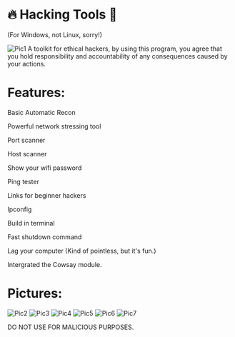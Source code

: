 # 🔥 Hacking Tools 🚀

(For Windows, not Linux, sorry!)

![Pic1](https://user-images.githubusercontent.com/109667641/180068189-ee0f6580-c9f6-49c5-af2f-0b19eeba489e.JPG)
A toolkit for ethical hackers, by using this program, you agree that you hold responsibility and accountability of any consequences caused by your actions.

# Features:

Basic Automatic Recon

Powerful network stressing tool

Port scanner

Host scanner

Show your wifi password

Ping tester

Links for beginner hackers

Ipconfig

Build in terminal

Fast shutdown command 

Lag your computer (Kind of pointless, but it's fun.)

Intergrated the Cowsay module.


# Pictures:

![Pic2](https://user-images.githubusercontent.com/109667641/180069366-8dfe4ffd-8f5e-4918-9f64-76e534ab5d0b.JPG)
![Pic3](https://user-images.githubusercontent.com/109667641/180069377-a47de429-1f5f-4cc1-bfa2-5934c9cc2920.JPG)
![Pic4](https://user-images.githubusercontent.com/109667641/180069386-defdab37-89a7-4004-b399-a2ee0e415a5b.JPG)
![Pic5](https://user-images.githubusercontent.com/109667641/180069390-adc2712e-8f45-452c-b258-5fc45b68787f.JPG)
![Pic6](https://user-images.githubusercontent.com/109667641/180069395-65eead9d-eb2c-4677-9ef4-18ab3fe9cac2.JPG)
![Pic7](https://user-images.githubusercontent.com/109667641/180069399-1aceec74-2443-40e3-9bcb-c34d69066098.JPG)

DO NOT USE FOR MALICIOUS PURPOSES.
